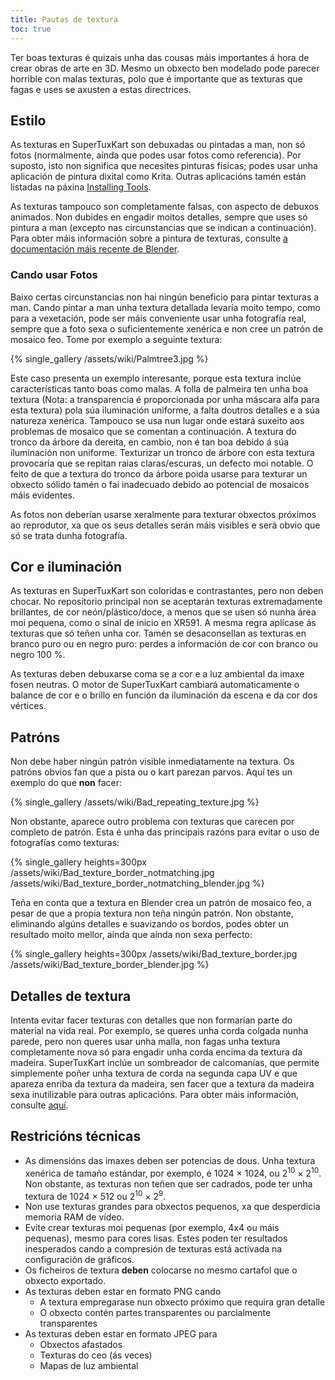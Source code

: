 ```yaml
---
title: Pautas de textura
toc: true
---
```

Ter boas texturas é quizais unha das cousas máis importantes á hora de crear obras de arte en 3D. Mesmo un obxecto ben modelado pode parecer horrible con malas texturas, polo que é importante que as texturas que fagas e uses se axusten a estas directrices.

## Estilo

As texturas en SuperTuxKart son debuxadas ou pintadas a man, non só fotos (normalmente, aínda que podes usar fotos como referencia). Por suposto, isto non significa que necesites pinturas físicas; podes usar unha aplicación de pintura dixital como Krita. Outras aplicacións tamén están listadas na páxina [Installing Tools](Installing_Tools).

As texturas tampouco son completamente falsas, con aspecto de debuxos animados. Non dubides en engadir moitos detalles, sempre que uses só pintura a man (excepto nas circunstancias que se indican a continuación). Para obter máis información sobre a pintura de texturas, consulte [a documentación máis recente de Blender](https://docs.blender.org/manual/en/latest/sculpt_paint/texture_paint/index.html).

### Cando usar Fotos

Baixo certas circunstancias non hai ningún beneficio para pintar texturas a man. Cando pintar a man unha textura detallada levaría moito tempo, como para a vexetación, pode ser máis conveniente usar unha fotografía real, sempre que a foto sexa o suficientemente xenérica e non cree un patrón de mosaico feo. Tome por exemplo a seguinte textura:

{% single_gallery /assets/wiki/Palmtree3.jpg %}

Este caso presenta un exemplo interesante, porque esta textura inclúe características tanto boas como malas. A folla de palmeira ten unha boa textura (Nota: a transparencia é proporcionada por unha máscara alfa para esta textura) pola súa iluminación uniforme, a falta doutros detalles e a súa natureza xenérica. Tampouco se usa nun lugar onde estará suxeito aos problemas de mosaico que se comentan a continuación. A textura do tronco da árbore da dereita, en cambio, non é tan boa debido á súa iluminación non uniforme. Texturizar un tronco de árbore con esta textura provocaría que se repitan raias claras/escuras, un defecto moi notable. O feito de que a textura do tronco da árbore poida usarse para texturar un obxecto sólido tamén o fai inadecuado debido ao potencial de mosaicos máis evidentes.

As fotos non deberían usarse xeralmente para texturar obxectos próximos ao reprodutor, xa que os seus detalles serán máis visibles e será obvio que só se trata dunha fotografía.

## Cor e iluminación

As texturas en SuperTuxKart son coloridas e contrastantes, pero non deben chocar. No repositorio principal non se aceptarán texturas extremadamente brillantes, de cor neón/plástico/doce, a menos que se usen só nunha área moi pequena, como o sinal de inicio en XR591. A mesma regra aplícase ás texturas que só teñen unha cor. Tamén se desaconsellan as texturas en branco puro ou en negro puro: perdes a información de cor con branco ou negro 100 %.

As texturas deben debuxarse ​​coma se a cor e a luz ambiental da imaxe fosen neutras. O motor de SuperTuxKart cambiará automaticamente o balance de cor e o brillo en función da iluminación da escena e da cor dos vértices.

## Patróns

Non debe haber ningún patrón visible inmediatamente na textura. Os patróns obvios fan que a pista ou o kart parezan parvos. Aquí tes un exemplo do que **non** facer:

{% single_gallery /assets/wiki/Bad_repeating_texture.jpg %}

Non obstante, aparece outro problema con texturas que carecen por completo de patrón. Esta é unha das principais razóns para evitar o uso de fotografías como texturas:

{% single_gallery heights=300px
/assets/wiki/Bad_texture_border_notmatching.jpg
/assets/wiki/Bad_texture_border_notmatching_blender.jpg
%}

Teña en conta que a textura en Blender crea un patrón de mosaico feo, a pesar de que a propia textura non teña ningún patrón. Non obstante, eliminando algúns detalles e suavizando os bordos, podes obter un resultado moito mellor, aínda que aínda non sexa perfecto:

{% single_gallery heights=300px
/assets/wiki/Bad_texture_border.jpg
/assets/wiki/Bad_texture_border_blender.jpg
%}

## Detalles de textura

Intenta evitar facer texturas con detalles que non formarían parte do material na vida real. Por exemplo, se queres unha corda colgada nunha parede, pero non queres usar unha malla, non fagas unha textura completamente nova só para engadir unha corda encima da textura da madeira. SuperTuxKart inclúe un sombreador de calcomanías, que permite simplemente poñer unha textura de corda na segunda capa UV e que apareza enriba da textura da madeira, sen facer que a textura da madeira sexa inutilizable para outras aplicacións. Para obter máis información, consulte [aquí](Texturing#Decals).

## Restricións técnicas
* As dimensións das imaxes deben ser potencias de dous. Unha textura xenérica de tamaño estándar, por exemplo, é 1024 × 1024, ou 2<sup>10</sup> × 2<sup>10</sup>. Non obstante, as texturas non teñen que ser cadrados, pode ter unha textura de 1024 × 512 ou 2<sup>10</sup> × 2<sup>9</sup>.
* Non use texturas grandes para obxectos pequenos, xa que desperdicia memoria RAM de vídeo.
* Evite crear texturas moi pequenas (por exemplo, 4x4 ou máis pequenas), mesmo para cores lisas. Estes poden ter resultados inesperados cando a compresión de texturas está activada na configuración de gráficos.
* Os ficheiros de textura **deben** colocarse no mesmo cartafol que o obxecto exportado.
* As texturas deben estar en formato PNG cando
    * A textura empregarase nun obxecto próximo que requira gran detalle
    * O obxecto contén partes transparentes ou parcialmente transparentes
* As texturas deben estar en formato JPEG para
    * Obxectos afastados
    * Texturas do ceo (ás veces)
    * Mapas de luz ambiental
